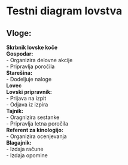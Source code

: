 # Testni diagram lovstva

## Vloge:
**Skrbnik lovske koče** <br />
**Gospodar:** <br />
    - Organizira delovne akcije <br />
    - Pripravlja poročila <br />
**Starešina:** <br />
    - Dodeljuje naloge <br />
**Lovec** <br />
**Lovski pripravnik:** <br />
    - Prijava na izpit <br />
    - Odjava iz izpira <br />
**Tajnik:** <br />
    - Oragnizira sestanke <br />
    - Pripravlja letna poročila <br />
**Referent za kinologijo:** <br />
    - Organizira ocenjevanja <br />
**Blagajnik:** <br />
    - Izdaja račune <br />
    - Izdaja opomine <br />
